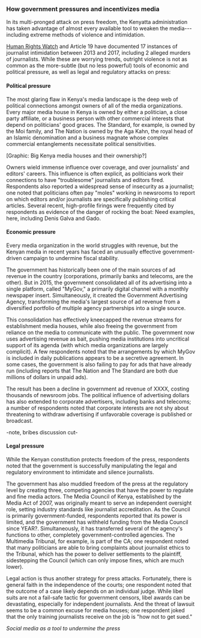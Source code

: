 ### How government pressures and incentivizes media

In its multi-pronged attack on press freedom, the Kenyatta administration has taken advantage of almost every available tool to weaken the media---including extreme methods of violence and intimidation.[](https://www.hrw.org/report/2017/05/30/not-worth-risk/threats-free-expression-ahead-kenyas-2017-elections)

[Human Rights Watch](https://www.hrw.org/report/2017/05/30/not-worth-risk/threats-free-expression-ahead-kenyas-2017-elections) and Article 19 have documented 17 instances of journalist intimidation between 2013 and 2017, including 2 alleged  murders of journalists. While these are worrying trends, outright violence is not as common as the more-subtle (but no less powerful) tools of economic and political pressure, as well as legal and regulatory attacks on press:  

#### Political pressure

The most glaring flaw in Kenya's media landscape is the deep web of political connections amongst owners of all of the media organizations. Every major media house in Kenya is owned by either a politician, a close party affiliate, or a business person with other commercial interests that depend on politicians' good graces. The Standard, for example, is owned by the Moi family, and The Nation is owned by the Aga Kahn, the royal head of an Islamic denomination and a business magnate whose complex commercial entanglements necessitate political sensitivities.

[Graphic: Big Kenya media houses and their ownership?]

Owners wield immense influence over coverage, and over journalists' and editors' careers. This influence is often explicit, as politicians work their connections to have "troublesome" journalists and editors fired. Respondents also reported a widespread sense of insecurity as a journalist; one noted that politicians often pay "moles" working in newsrooms to report on which editors and/or journalists are specifically publishing critical articles. Several recent, high-profile firings were frequently cited by respondents as evidence of the danger of rocking the boat: Need examples, here, including Denis Galva and Gado.

#### Economic pressure

Every media organization in the world struggles with revenue, but the Kenyan media in recent years has faced an unusually effective government-driven campaign to undermine fiscal stability.

The government has historically been one of the main sources of ad revenue in the country (corporations, primarily banks and telecoms, are the other). But in 2015, the government consolidated all of its advertising into a single platform, called "MyGov," a primarily digital channel with a monthly newspaper insert. Simultaneously, it created the Government Advertising Agency, transforming the media's largest source of ad revenue from a diversified portfolio of multiple agency partnerships into a single source.

This consolidation has effectively kneecapped the revenue streams for establishment media houses, while also freeing the government from reliance on the media to communicate with the public. The government now uses advertising revenue as bait, pushing media institutions into uncritical support of its agenda (with which media organizations are largely complicit). A few respondents noted that the arrangements by which MyGov is included in daily publications appears to be a secretive agreement. In some cases, the government is also failing to pay for ads that have already run (including reports that The Nation and The Standard are both due millions of dollars in unpaid ads).

The result has been a decline in government ad revenue of XXXX, costing thousands of newsroom jobs. The political influence of advertising dollars has also extended to corporate advertisers, including banks and telecoms; a number of respondents noted that corporate interests are not shy about threatening to withdraw advertising if unfavorable coverage is published or broadcast.

-note, bribes discussion cut-

#### Legal pressure

While the Kenyan constitution protects freedom of the press, respondents noted that the government is successfully manipulating the legal and regulatory environment to intimidate and silence journalists.

The government has also muddied freedom of the press at the regulatory level by creating three, competing agencies that have the power to regulate and fine media actors. The Media Council of Kenya, established by the Media Act of 2007, was originally meant to serve an independent oversight role, setting industry standards like journalist accreditation. As the Council is primarily government-funded, respondents reported that its power is limited, and the government has withheld funding from the Media Council since YEAR?. Simultaneously, it has transferred several of the agency's functions to other, completely government-controlled agencies. The Multimedia Tribunal, for example, is part of the CA; one respondent noted that many politicians are able to bring complaints about journalist ethics to the Tribunal, which has the power to deliver settlements to the plaintiff, sidestepping the Council (which can only impose fines, which are much lower).

Legal action is thus another strategy for press attacks. Fortunately, there is general faith in the independence of the courts; one respondent noted that the outcome of a case likely depends on an individual judge. While libel suits are not a fail-safe tactic for government censors, libel awards can be devastating, especially for independent journalists. And the threat of lawsuit seems to be a common excuse for media houses; one respondent joked that the only training journalists receive on the job is "how not to get sued."

*Social media as a tool to undermine the press*
